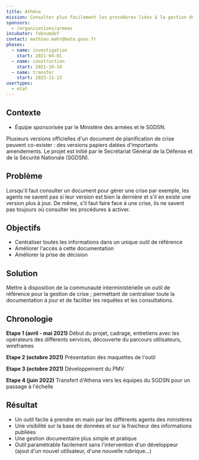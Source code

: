```yaml
---
title: Athéna
mission: Consulter plus facilement les procédures liées à la gestion de crise
sponsors:
  - /organisations/armees
incubator: fabnumdef
contact: mathieu.mahr@beta.gouv.fr
phases:
  - name: investigation
    start: 2021-04-01
  - name: construction
    start: 2021-10-14
  - name: transfer
    start: 2023-11-13
usertypes:
  - etat
---
```


## Contexte

- Équipe sponsorisée par le Ministère des armées et le SGDSN.

Plusieurs versions officielles d'un document de planification de crise peuvent co-exister : des versions papiers datées d'importants amendements.
Le projet est initié par le Secrétariat Général de la Défense et de la Sécurité Nationale (SGDSN).

## Problème

Lorsqu'il faut consulter un document pour gérer une crise par exemple, les agents ne savent pas si leur version est bien la dernière et s'il en existe une version plus à jour.
De même, s'il faut faire face à une crise, ils ne savent pas toujours où consulter les procédures à activer.

## Objectifs

- Centraliser toutes les informations dans un unique outil de référence
- Améliorer l'accès à cette documentation
- Améliorer la prise de décision

## Solution

Mettre à disposition de la communauté interministérielle un outil de référence pour la gestion de crise ; permettant de centraliser toute la documentation à jour et de faciliter les requêtes et les consultations.

## **Chronologie**

**Etape 1 (avril - mai 2021)** Début du projet, cadrage, entretiens avec les opérateurs des différents services, découverte du parcours utilisateurs, wireframes

**Etape 2 (octobre 2021)** Présentation des maquettes de l'outil

**Etape 3 (octobre 2021)** Développement du PMV

**Etape 4 (juin 2022)** Transfert d'Athena vers les équipes du SGDSN pour un passage à l'échelle

## Résultat

- Un outil facile à prendre en main par les différents agents des ministères
- Une visibilité sur la base de données et sur la fraicheur des informations publiées
- Une gestion documentaire plus simple et pratique
- Outil paramétrable facilement sans l'intervention d'un développeur (ajout d'un nouvel utilisateur, d'une nouvelle rubrique...)
